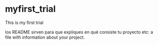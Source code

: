 # myfirst_trial
This is my first trial

los README sirven para que expliques en qué consiste tu proyecto etc: a file with information about your project.
